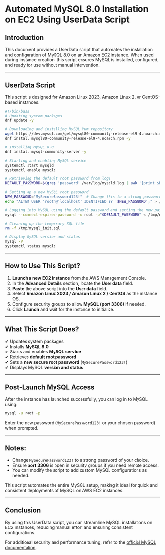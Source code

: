 # Automated MySQL 8.0 Installation on EC2 Using UserData Script

## Introduction

This document provides a UserData script that automates the installation and configuration of MySQL 8.0 on an Amazon EC2 instance. When used during instance creation, this script ensures MySQL is installed, configured, and ready for use without manual intervention.

---

## UserData Script

This script is designed for Amazon Linux 2023, Amazon Linux 2, or CentOS-based instances.

```bash
#!/bin/bash
# Updating system packages
dnf update -y

# Downloading and installing MySQL Yum repository
wget https://dev.mysql.com/get/mysql80-community-release-el9-4.noarch.rpm
dnf install mysql80-community-release-el9-4.noarch.rpm -y

# Installing MySQL 8.0
dnf install mysql-community-server -y

# Starting and enabling MySQL service
systemctl start mysqld
systemctl enable mysqld

# Retrieving the default root password from logs
DEFAULT_PASSWORD=$(grep 'password' /var/log/mysqld.log | awk '{print $NF}')

# Setting up a new MySQL root password
NEW_PASSWORD="MySecurePassword123!"  # Change this to a strong password
echo "ALTER USER 'root'@'localhost' IDENTIFIED BY '$NEW_PASSWORD';" > /tmp/mysql_init.sql

# Logging into MySQL using the default password and setting the new password
mysql --connect-expired-password -u root -p"$DEFAULT_PASSWORD" < /tmp/mysql_init.sql

# Cleaning up the temporary SQL file
rm -f /tmp/mysql_init.sql

# Display MySQL version and status
mysql -V
systemctl status mysqld
```

---

## How to Use This Script?

1. **Launch a new EC2 instance** from the AWS Management Console.
2. In the **Advanced Details** section, locate the **User data** field.
3. **Paste** the above script into the **User data** field.
4. Select **Amazon Linux 2023 / Amazon Linux 2 / CentOS** as the instance OS.
5. Configure security groups to allow **MySQL (port 3306)** if needed.
6. Click **Launch** and wait for the instance to initialize.

---

## What This Script Does?

✔ Updates system packages  
✔ Installs **MySQL 8.0**  
✔ Starts and enables **MySQL service**  
✔ Retrieves **default root password**  
✔ Sets a **new secure root password** (`MySecurePassword123!`)  
✔ Displays MySQL **version and status**  

---

## Post-Launch MySQL Access

After the instance has launched successfully, you can log in to MySQL using:

```bash
mysql -u root -p
```

Enter the new password (`MySecurePassword123!` or your chosen password) when prompted.

---

## Notes:

- Change `MySecurePassword123!` to a strong password of your choice.
- Ensure **port 3306** is open in security groups if you need remote access.
- You can modify the script to add custom MySQL configurations as needed.

This script automates the entire MySQL setup, making it ideal for quick and consistent deployments of MySQL on AWS EC2 instances.

---

## Conclusion

By using this UserData script, you can streamline MySQL installations on EC2 instances, reducing manual effort and ensuring consistent configurations.

For additional security and performance tuning, refer to the [official MySQL documentation](https://dev.mysql.com/doc/).
